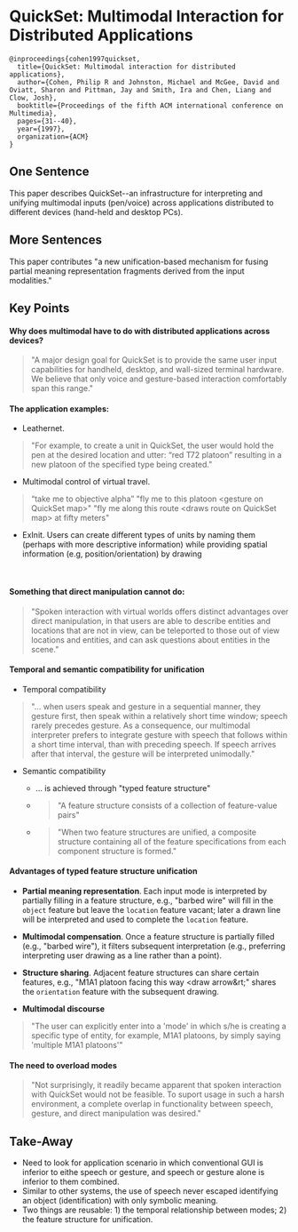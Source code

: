 # QuickSet: Multimodal Interaction for Distributed Applications

```
@inproceedings{cohen1997quickset,
  title={QuickSet: Multimodal interaction for distributed applications},
  author={Cohen, Philip R and Johnston, Michael and McGee, David and Oviatt, Sharon and Pittman, Jay and Smith, Ira and Chen, Liang and Clow, Josh},
  booktitle={Proceedings of the fifth ACM international conference on Multimedia},
  pages={31--40},
  year={1997},
  organization={ACM}
}
```

## One Sentence
This paper describes QuickSet--an infrastructure for interpreting and unifying multimodal inputs (pen/voice) across applications distributed to different devices (hand-held and desktop PCs).

## More Sentences
This paper contributes "a new unification-based mechanism for fusing partial meaning representation fragments derived from the input modalities."

## Key Points
#### Why does multimodal have to do with distributed applications across devices?
> "A major design goal for QuickSet is to provide the same user input capabilities for handheld, desktop, and wall-sized terminal hardware. We believe that only voice and gesture-based interaction comfortably span this range."

#### The application examples:
* Leathernet. 
> "For example, to create a unit in QuickSet, the user would hold the pen at the desired location and utter: “red T72 platoon” resulting in a new platoon of the specified type being created."
* Multimodal control of virtual travel. 
> “take me to objective alpha” "fly me to this platoon &lt;gesture on QuickSet map&gt;" "fly me along this route &lt;draws route on QuickSet map&gt; at fifty meters"
* ExInit. Users can create different types of units by naming them (perhaps with more descriptive information) while providing spatial information (e.g, position/orientation) by drawing

<br>

#### Something that direct manipulation cannot do:
> "Spoken interaction with virtual worlds offers distinct advantages over direct manipulation, in that users are able to describe entities and locations that are not in view, can be teleported to those out of view locations and entities, and can ask questions about entities in the scene."

#### Temporal and semantic compatibility for unification
* Temporal compatibility
> "... when users speak and gesture in a sequential manner, they gesture first, then speak within a relatively short time window; speech rarely precedes gesture. As a consequence, our multimodal interpreter prefers to integrate gesture with speech that follows within a short time interval, than with preceding speech. If speech arrives after that interval, the gesture will be interpreted unimodally."
* Semantic compatibility

  * ... is achieved through "typed feature structure"
  * > "A feature structure consists of a collection of feature-value pairs"
  * > "When two feature structures are unified, a composite structure containing all of the feature specifications from each component structure is formed."

#### Advantages of typed feature structure unification
* **Partial meaning representation**. Each input mode is interpreted by partially filling in a feature structure, e.g., "barbed wire" will fill in the ```object``` feature but leave the ```location``` feature vacant; later a drawn line will be interpreted and used to complete the ```location``` feature.

* **Multimodal compensation**. Once a feature structure is partially filled (e.g., "barbed wire"), it filters  subsequent interpretation (e.g., preferring interpreting user drawing as a line rather than a point).

* **Structure sharing**. Adjacent feature structures can share certain features, e.g., "M1A1 platoon facing this way &lt;draw arrow&rt;" shares the ```orientation``` feature with the subsequent drawing.

* **Multimodal discourse**
>"The user can explicitly enter into a 'mode' in which s/he is creating a specific type of entity, for example, M1A1 platoons, by simply saying 'multiple M1A1 platoons'"


#### The need to overload modes
> "Not surprisingly, it readily became apparent that spoken interaction with QuickSet would not be feasible. To suport usage in such a harsh environment, a complete overlap in functionality between speech, gesture, and direct manipulation was desired."

## Take-Away
* Need to look for application scenario in which conventional GUI is inferior to eithe speech or gesture, and speech or gesture alone is inferior to them combined.
* Similar to other systems, the use of speech never escaped identifying an object (identification) with only symbolic meaning.
* Two things are reusable: 1) the temporal relationship between modes; 2) the feature structure for unification.
